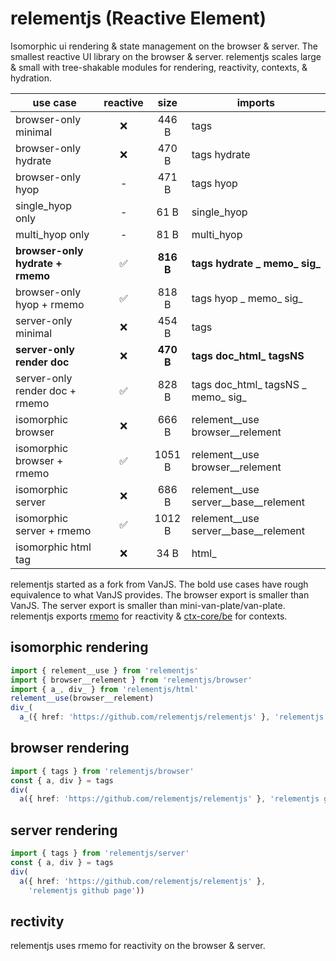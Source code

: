 # relementjs (Reactive Element)

Isomorphic ui rendering & state management on the browser & server. The smallest reactive UI library on the browser & server. relementjs scales large & small with tree-shakable modules for rendering, reactivity, contexts, & hydration.

| use case                         | reactive |   size    | imports                              |
|----------------------------------|:--------:|:---------:|--------------------------------------|
| browser-only minimal             |    ❌     |   446 B   | tags                                 |
| browser-only hydrate             |    ❌     |   470 B   | tags hydrate                         |
| browser-only hyop                |    -     |   471 B   | tags hyop                            |
| single_hyop only                 |    -     |   61 B    | single_hyop                          |
| multi_hyop only                  |    -     |   81 B    | multi_hyop                           |
| **browser-only hydrate + rmemo** |    ✅     | **816 B** | **tags hydrate _ memo_ sig_**        |
| browser-only hyop + rmemo        |    ✅     |   818 B   | tags hyop _ memo_ sig_               |
| server-only minimal              |    ❌     |   454 B   | tags                                 |
| **server-only render doc**       |    ❌     | **470 B** | **tags doc_html_ tagsNS**            |
| server-only render doc + rmemo   |    ✅     |   828 B   | tags doc_html_ tagsNS _ memo_ sig_   |
| isomorphic browser               |    ❌     |   666 B   | relement__use browser__relement      |
| isomorphic browser + rmemo       |    ✅     |  1051 B   | relement__use browser__relement      |
| isomorphic server                |    ❌     |   686 B   | relement__use server__base__relement |
| isomorphic server + rmemo        |    ✅     |  1012 B   | relement__use server__base__relement |
| isomorphic html tag              |    ❌     |   34 B    | html_                                |

relementjs started as a fork from VanJS. The bold use cases have rough equivalence to what VanJS provides. The browser export is smaller than VanJS. The server export is smaller than mini-van-plate/van-plate. relementjs exports [rmemo](https://github.com/ctx-core/rmemo) for reactivity & [ctx-core/be](https://github.com/ctx-core/be) for contexts.

## isomorphic rendering

[//]: @formatter:off
```ts
import { relement__use } from 'relementjs'
import { browser__relement } from 'relementjs/browser'
import { a_, div_ } from 'relementjs/html'
relement__use(browser__relement)
div_(
  a_({ href: 'https://github.com/relementjs/relementjs' }, 'relementjs github page'))
```
[//]: @formatter:on

## browser rendering

[//]: @formatter:off
```ts
import { tags } from 'relementjs/browser'
const { a, div } = tags
div(
  a({ href: 'https://github.com/relementjs/relementjs' }, 'relementjs github page'))
```
[//]: @formatter:on

## server rendering

[//]: @formatter:off
```ts
import { tags } from 'relementjs/server'
const { a, div } = tags
div(
  a({ href: 'https://github.com/relementjs/relementjs' },
    'relementjs github page'))
```
[//]: @formatter:on

## rectivity

relementjs uses rmemo for reactivity on the browser & server.
